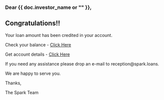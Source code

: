 <h3>Dear {{ doc.investor_name or "" }},</h3>

<h2>Congratulations!!</h2>

<p>Your loan amount has been credited in your account.</p>
<p>Check your balance - <a href="{{ frappe.utils.get_url() }}">Click Here</a> </p>
<p>Get account details - <a href="{{ frappe.utils.get_url() }}">Click Here</a></p>

<p>If you need any assistance please drop an e-mail to <a>reception@spark.loans.</a></p>

<p>We are happy to serve you.</p>

<p>Thanks,</p>
<p>The Spark Team	</p>
